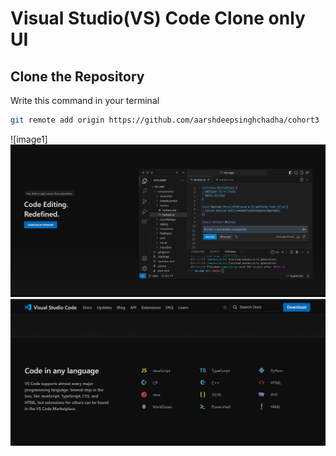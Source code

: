 # Visual Studio(VS) Code Clone only UI

## Clone the Repository
Write this command in your terminal

```sh
git remote add origin https://github.com/aarshdeepsinghchadha/cohort3
```


![image1]![alt text](image.png)
![image2](./live%20link%20images/2.png)